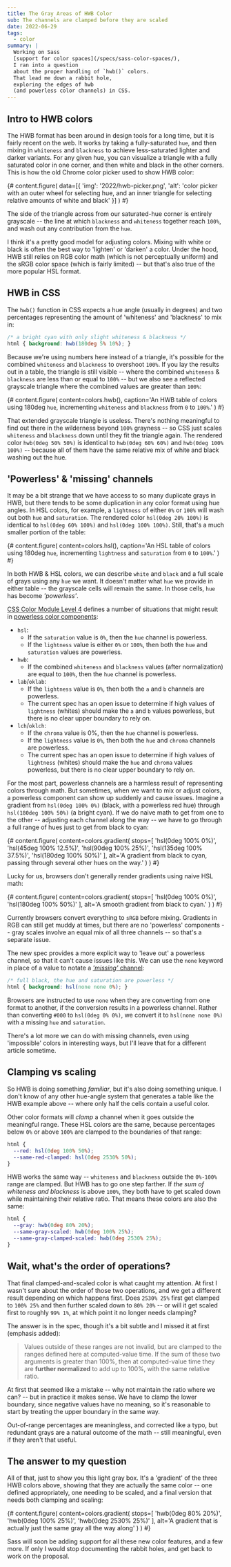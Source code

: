 ```yaml
---
title: The Gray Areas of HWB Color
sub: The channels are clamped before they are scaled
date: 2022-06-29
tags:
  - color
summary: |
  Working on Sass
  [support for color spaces](/specs/sass-color-spaces/),
  I ran into a question
  about the proper handling of `hwb()` colors.
  That lead me down a rabbit hole,
  exploring the edges of hwb
  (and powerless color channels) in CSS.
---
```


## Intro to HWB colors

The HWB format has been around in design tools
for a long time,
but it is fairly recent on the web.
It works by taking a fully-saturated `hue`,
and then mixing in `whiteness` and `blackness`
to achieve less-saturated
lighter and darker variants.
For any given hue,
you can visualize a triangle
with a fully saturated color in one corner,
and then white and black in the other corners.
This is how the old Chrome color picker
used to show HWB color:

{# content.figure(
  data=[{
    'img': '2022/hwb-picker.png',
    'alt': 'color picker with an outer wheel for selecting hue, and an inner triangle for selecting relative amounts of white and black'
  }]
) #}

The side of the triangle
across from our saturated-hue corner
is entirely grayscale --
the line at which
`blackness` and `whiteness` together
reach `100%`,
and wash out any contribution from the `hue`.

I think it's a pretty good model
for adjusting colors.
Mixing with white or black
is often the best way to 'lighten' or 'darken'
a color.
Under the hood,
HWB still relies on RGB color math
(which is not perceptually uniform)
and the sRGB color space
(which is fairly limited) --
but that's also true of the more popular HSL format.

## HWB in CSS

The `hwb()` function in CSS
expects a hue angle (usually in degrees)
and two percentages representing
the amount of 'whiteness' and 'blackness'
to mix in:

```css
/* a bright cyan with only slight whiteness & blackness */
html { background: hwb(180deg 5% 10%); }
```

Because we're using numbers here
instead of a triangle,
it's possible for the combined `whiteness` and `blackness`
to overshoot `100%`.
If you lay the results out in a table,
the triangle is still visible --
where the combined `whiteness` & `blackness`
are less than or equal to `100%` --
but we also see a reflected grayscale triangle
where the combined values are greater than `100%`:

{# content.figure(
  content=colors.hwb(),
  caption='An HWB table of colors using 180deg `hue`, incrementing `whiteness` and `blackness` from `0` to `100%`.'
) #}

That extended grayscale triangle
is useless.
There's nothing meaningful to find out there
in the wilderness beyond `100%` grayness --
so CSS just scales `whiteness` and `blackness` down
until they fit the triangle again.
The rendered color `hwb(0deg 50% 50%)`
is identical to `hwb(0deg 60% 60%)`
and `hwb(0deg 100% 100%)` --
because all of them have the same
relative mix of white and black
washing out the hue.

## 'Powerless' & 'missing' channels

It may be a bit strange
that we have access to
so many duplicate grays in HWB,
but there tends to be some duplication
in any color format using hue angles.
In HSL colors, for example,
a `lightness` of either `0%` or `100%`
will wash out both `hue` and `saturation`.
The rendered color `hsl(0deg 20% 100%)`
is identical to `hsl(0deg 60% 100%)`
and `hsl(0deg 100% 100%)`.
Still, that's a much smaller portion of the table:

{# content.figure(
  content=colors.hsl(),
  caption='An HSL table of colors using 180deg `hue`, incrementing `lightness` and `saturation` from `0` to `100%`.'
) #}

In both HWB & HSL colors,
we can describe `white` and `black`
and a full scale of grays
using any `hue` we want.
It doesn't matter what `hue` we provide
in either table --
the grayscale cells will remain the same.
In those cells, `hue` has become _'powerless'_.

[CSS Color Module Level 4](https://drafts.csswg.org/css-color/)
defines a number of situations
that might result in
[powerless color components](https://drafts.csswg.org/css-color/#powerless):

- `hsl`:
  - If the `saturation` value is `0%`, then the `hue` channel is powerless.
  - If the `lightness` value is either `0%` or `100%`, then both the `hue` and
    `saturation` values are powerless.
- `hwb`:
  - If the combined `whiteness` and `blackness` values (after normalization)
    are equal to `100%`, then the `hue` channel is powerless.
- `lab`/`oklab`:
  - If the `lightness` value is `0%`, then both the `a` and `b` channels are
    powerless.
  - The current spec has an open issue to determine if high values of
    `lightness` (whites) should make the `a` and `b` values powerless,
    but there is no clear upper boundary to rely on.
- `lch`/`oklch`:
  - If the `chroma` value is 0%, then the `hue` channel is powerless.
  - If the `lightness` value is `0%`, then both the `hue` and `chroma` channels
    are powerless.
  - The current spec has an open issue to determine if high values of
    `lightness` (whites) should make the `hue` and `chroma` values powerless,
    but there is no clear upper boundary to rely on.

For the most part,
powerless channels are a harmless result
of representing colors through math.
But sometimes, when we want to mix or adjust colors,
a powerless component can show up suddenly
and cause issues.
Imagine a gradient from `hsl(0deg 100% 0%)`
(black, with a powerless red hue)
through `hsl(180deg 100% 50%)` (a bright cyan).
If we do naive math to get from one to the other --
adjusting each channel along the way --
we have to go through a full range of hues
just to get from black to cyan:

{# content.figure(
  content=colors.gradient(
    stops=[
      'hsl(0deg 100% 0%)',
      'hsl(45deg 100% 12.5%)',
      'hsl(90deg 100% 25%)',
      'hsl(135deg 100% 37.5%)',
      'hsl(180deg 100% 50%)'
    ],
    alt='A gradient from black to cyan, passing through several other hues on the way.'
  )
) #}

Lucky for us,
browsers don't generally render gradients
using naive HSL math:

{# content.figure(
  content=colors.gradient(
    stops=[
      'hsl(0deg 100% 0%)',
      'hsl(180deg 100% 50%)'
    ],
    alt='A smooth gradient from black to cyan.'
  )
) #}

Currently browsers convert everything to `sRGB` before mixing.
Gradients in RGB can still get muddy at times,
but there are no 'powerless' components --
gray scales involve an equal mix of all three channels --
so that's a separate issue.

The new spec provides a more explicit way
to 'leave out' a powerless channel,
so that it can't cause issues like this.
We can use the `none` keyword
in place of a value
to notate a [_'missing'_ channel](https://drafts.csswg.org/css-color/#missing):

```css
/* full black, the hue and saturation are powerless */
html { background: hsl(none none 0%); }
```

Browsers are instructed
to use `none` when they are converting
from one format to another,
if the conversion results in a powerless channel.
Rather than converting `#000` to `hsl(0deg 0% 0%)`,
we convert it to `hsl(none none 0%)`
with a missing `hue` and `saturation`.

There's a lot more we can do with missing channels,
even using 'impossible' colors in interesting ways,
but I'll leave that for a different article sometime.

## Clamping vs scaling

So HWB is doing something _familiar_,
but it's also doing something unique.
I don't know of any other hue-angle system
that generates a table
like the HWB example above --
where only half the cells contain
a useful color.

Other color formats will _clamp_ a channel
when it goes outside the meaningful range.
These HSL colors are the same,
because percentages below `0%` or above `100%`
are clamped to the boundaries of that range:

```css
html {
  --red: hsl(0deg 100% 50%);
  --same-red-clamped: hsl(0deg 2530% 50%);
}
```

HWB works the same way --
`whiteness` and `blackness`
outside the `0%-100%` range are clamped.
But HWB has to go one step farther.
If _the sum of whiteness and blackness_ is above `100%`,
they both have to get scaled down
while maintaining their relative ratio.
That means these colors are also the same:

```css
html {
  --gray: hwb(0deg 80% 20%);
  --same-gray-scaled: hwb(0deg 100% 25%);
  --same-gray-clamped-scaled: hwb(0deg 2530% 25%);
}
```

## Wait, what's the order of operations?

That final clamped-and-scaled color
is what caught my attention.
At first I wasn't sure about
the order of those two operations,
and we get a different result
depending on which happens first.
Does `2530% 25%` first get clamped to `100% 25%`
and then further scaled down to `80% 20%` --
or will it get scaled first to roughly `99% 1%`,
at which point it no longer needs clamping?

The answer is in the spec,
though it's a bit subtle
and I missed it at first (emphasis added):

> Values outside of these ranges are not invalid,
> but are clamped to the ranges defined here at computed-value time.
> If the sum of these two arguments is greater than 100%,
> then at computed-value time they are
> **further normalized** to add up to 100%,
> with the same relative ratio.

At first that seemed like a mistake --
why not maintain the ratio where we can? --
but in practice it makes sense.
We have to clamp the lower boundary,
since negative values have no meaning,
so it's reasonable to start by treating the upper boundary
in the same way.

Out-of-range percentages are meaningless,
and corrected like a typo,
but redundant grays
are a natural outcome of the math --
still meaningful,
even if they aren't that useful.

## The answer to my question

All of that,
just to show you this light gray box.
It's a 'gradient' of the three HWB colors above,
showing that they are actually the same color --
one defined appropriately,
one needing to be scaled,
and a final version that needs
both clamping and scaling:

{# content.figure(
  content=colors.gradient(
    stops=[
      'hwb(0deg 80% 20%)',
      'hwb(0deg 100% 25%)',
      'hwb(0deg 2530% 25%)'
    ],
    alt='A gradient that is actually just the same gray all the way along'
  )
) #}

Sass will soon be adding support
for all these new color features,
and a few more.
If only I would stop documenting the rabbit holes,
and get back to work on the proposal.
